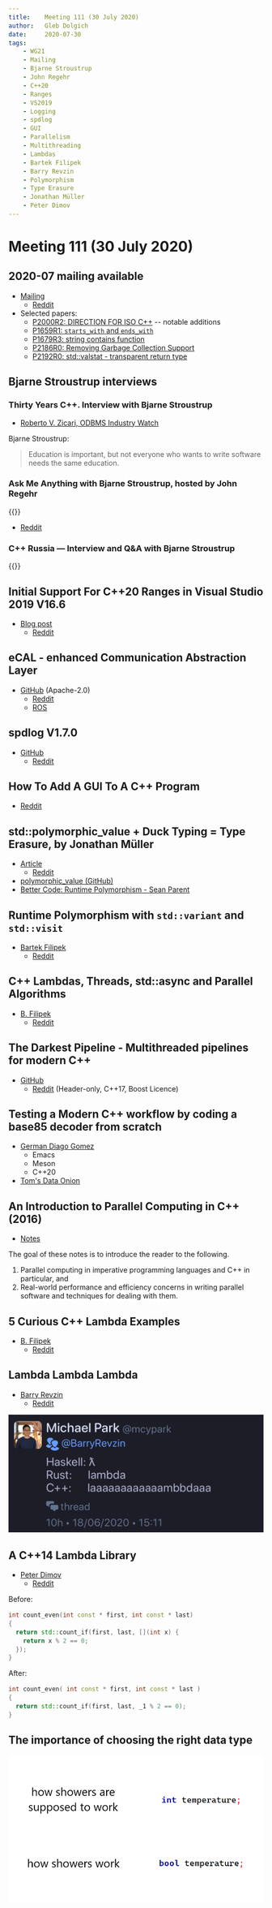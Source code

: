 ```yaml
---
title:    Meeting 111 (30 July 2020)
author:   Gleb Dolgich
date:     2020-07-30
tags:
    - WG21
    - Mailing
    - Bjarne Stroustrup
    - John Regehr
    - C++20
    - Ranges
    - VS2019
    - Logging
    - spdlog
    - GUI
    - Parallelism
    - Multithreading
    - Lambdas
    - Bartek Filipek
    - Barry Revzin
    - Polymorphism
    - Type Erasure
    - Jonathan Müller
    - Peter Dimov
---
```


# Meeting 111 (30 July 2020)

## 2020-07 mailing available

* [Mailing](https://isocpp.org/blog/2020/07/2020-07-mailing-available)
  * [Reddit](https://www.reddit.com/r/cpp/comments/hw2s5k/july_2020_c_standard_mailing/)
* Selected papers:
  * [P2000R2: D​IRECTION​ ​FOR​ ISO C++](http://www.open-std.org/jtc1/sc22/wg21/docs/papers/2020/p2000r2.pdf) -- notable additions
  * [P1659R1: `starts_with` and `ends_with`](http://www.open-std.org/jtc1/sc22/wg21/docs/papers/2020/p1659r1.html)
  * [P1679R3: string contains function](http://www.open-std.org/jtc1/sc22/wg21/docs/papers/2020/p1679r3.html)
  * [P2186R0: Removing Garbage Collection Support](http://www.open-std.org/jtc1/sc22/wg21/docs/papers/2020/p2186r0.html)
  * [P2192R0: std::valstat - transparent return type](http://www.open-std.org/jtc1/sc22/wg21/docs/papers/2020/p2192r0.pdf)

## Bjarne Stroustrup interviews

### Thirty Years C++. Interview with Bjarne Stroustrup

* [Roberto V. Zicari, ODBMS Industry Watch](http://www.odbms.org/blog/2020/07/thirty-years-c-interview-with-bjarne-stroustrup/)

Bjarne Stroustrup:

> Education is important, but not everyone who wants to write software needs the same education.

### Ask Me Anything with Bjarne Stroustrup, hosted by John Regehr

{{<youtube Bycec3UQxOc>}}

* [Reddit](https://www.reddit.com/r/cpp/comments/hqdnx5/ask_me_anything_with_bjarne_stroustrup_hosted_by/)

### C++ Russia — Interview and Q&A with Bjarne Stroustrup

{{<youtube CBRGaOMsit0>}}

## Initial Support For C++20 Ranges in Visual Studio 2019 V16.6

* [Blog post](https://devblogs.microsoft.com/cppblog/initial-support-for-c20-ranges/)
  * [Reddit](https://www.reddit.com/r/cpp/comments/hrq7rs/initial_support_for_c20_ranges_in_msvc/)

## eCAL - enhanced Communication Abstraction Layer

* [GitHub](https://github.com/continental/ecal) (Apache-2.0)
  * [Reddit](https://www.reddit.com/r/cpp/comments/hzc1lo/ecal/)
  * [ROS](https://www.ros.org)

## spdlog V1.7.0

* [GitHub](https://github.com/gabime/spdlog/releases/tag/v1.7.0)
  * [Reddit](https://www.reddit.com/r/cpp/comments/hofxr2/spdlog_170_released_fmt_7x_compile_time_format/)

## How To Add A GUI To A C++ Program

* [Reddit](https://www.reddit.com/r/cpp/comments/hcpoc0/how_to_add_a_gui_to_a_c_program/)

## std::polymorphic_value + Duck Typing = Type Erasure, by Jonathan Müller

* [Article](https://foonathan.net/2020/01/type-erasure/)
  * [Reddit](https://www.reddit.com/r/cpp/comments/eq4b0h/stdpolymorphic_value_duck_typing_type_erasure/)
* [polymorphic_value (GitHub)](https://github.com/jbcoe/polymorphic_value/)
* [Better Code: Runtime Polymorphism - Sean Parent](https://youtu.be/QGcVXgEVMJg)

## Runtime Polymorphism with `std::variant` and `std::visit`

* [Bartek Filipek](https://www.bfilipek.com/2020/04/variant-virtual-polymorphism.html)
  * [Reddit](https://www.reddit.com/r/cpp/comments/fvtf4j/runtime_polymorphism_with_stdvariant_and_stdvisit/)

## C++ Lambdas, Threads, std::async and Parallel Algorithms

* [B. Filipek](https://www.bfilipek.com/2020/05/lambdas-async.html?m=1)
  * [Reddit](https://www.reddit.com/r/cpp/comments/gufsdu/c_lambdas_threads_stdasync_and_parallel_algorithms/)

## The Darkest Pipeline - Multithreaded pipelines for modern C++

* [GitHub](https://github.com/JoelFilho/TDP)
  * [Reddit](https://www.reddit.com/r/cpp/comments/gmvlmu/the_darkest_pipeline_tdp_a_c17_library_for/)
    (Header-only, C++17, Boost Licence)

## Testing a Modern C++ workflow by coding a base85 decoder from scratch

* [German Diago Gomez](https://medium.com/@germandiagogomez/testing-a-modern-c-workflow-by-coding-a-base85-decoder-from-scratch-c6cde64984a9)
  * Emacs
  * Meson
  * C++20
* [Tom's Data Onion](https://www.tomdalling.com/toms-data-onion/)

## An Introduction to Parallel Computing in C++ (2016)

* [Notes](https://www.cs.cmu.edu/~15210/pasl.html)

The goal of these notes is to introduce the reader to the following.

1. Parallel computing in imperative programming languages and C++ in particular, and
2. Real-world performance and efficiency concerns in writing parallel software and techniques for dealing with them.

## 5 Curious C++ Lambda Examples

* [B. Filipek](https://www.bfilipek.com/2020/07/lambdas5ex.html)
  * [Reddit](https://www.reddit.com/r/cpp/comments/hqc1a4/5_curious_c_lambda_examples_recursion_constexpr/)

## Lambda Lambda Lambda

* [Barry Revzin](https://brevzin.github.io/c++/2020/06/18/lambda-lambda-lambda/)
  * [Reddit](https://brevzin.github.io/c++/2020/06/18/lambda-lambda-lambda/)

![](/img/lambdaaa.jpeg)

## A C++14 Lambda Library

* [Peter Dimov](https://pdimov.github.io/blog/2020/07/22/a-c14-lambda-library/)
  * [Reddit](https://www.reddit.com/r/cpp/comments/hwh2hv/a_c14_lambda_library/)

Before:

```cpp
int count_even(int const * first, int const * last)
{
  return std::count_if(first, last, [](int x) {
    return x % 2 == 0;
  });
}
```

After:

```cpp
int count_even( int const * first, int const * last )
{
  return std::count_if(first, last, _1 % 2 == 0);
}
```

## The importance of choosing the right data type

![](/img/showers.png)
